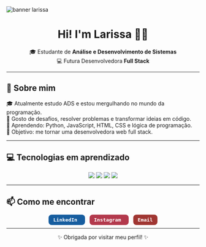 <img src="https://capsule-render.vercel.app/api?type=waving&color=0f2027,203a43,2c5364&height=250&section=header&text=Welcome%20to%20my%20GitHub&fontSize=45&fontColor=ffffff&animation=fadeIn" alt="banner larissa"/>

<h1 align="center">Hi! I'm Larissa 👩‍💻</h1>

<p align="center">
  🎓 Estudante de <strong>Análise e Desenvolvimento de Sistemas</strong> <br>
  💻 Futura Desenvolvedora <strong>Full Stack</strong>
</p>

---

## 🚀 Sobre mim

🎓 Atualmente estudo ADS e estou mergulhando no mundo da programação.  
🧠 Gosto de desafios, resolver problemas e transformar ideias em código.  
🌱 Aprendendo: Python, JavaScript, HTML, CSS e lógica de programação.  
🎯 Objetivo: me tornar uma desenvolvedora web full stack.

---

## 💻 Tecnologias em aprendizado

<p align="center">
  <img src="https://img.shields.io/badge/-Python-3776AB?style=flat&logo=python&logoColor=white"/>
  <img src="https://img.shields.io/badge/-JavaScript-F7DF1E?style=flat&logo=javascript&logoColor=black"/>
  <img src="https://img.shields.io/badge/-HTML5-E34F26?style=flat&logo=html5&logoColor=white"/>
  <img src="https://img.shields.io/badge/-CSS3-1572B6?style=flat&logo=css3&logoColor=white"/>
</p>

---

## 📫 Como me encontrar

<p align="center">
  <a href="https://www.linkedin.com/in/larissa-souza-591895359/" target="_blank" style="text-decoration:none;">
    <kbd style="border-radius: 8px; background: #165d9f; color: white; padding: 6px 12px; font-weight: 600; font-size: 13px;">
      LinkedIn
    </kbd>
  </a>
  &nbsp;&nbsp;
  <a href="https://www.instagram.com/larisouza106/" target="_blank" style="text-decoration:none;">
    <kbd style="border-radius: 8px; background: #b3394c; color: white; padding: 6px 12px; font-weight: 600; font-size: 13px;">
      Instagram
    </kbd>
  </a>
  &nbsp;&nbsp;
  <a href="mailto:larissasouza.santos103.lgs@gmail.com" style="text-decoration:none;">
    <kbd style="border-radius: 8px; background: #a03632; color: white; padding: 6px 12px; font-weight: 600; font-size: 13px;">
      Email
    </kbd>
  </a>
</p>

---

<p align="center">✨ Obrigada por visitar meu perfil! ✨</p>
